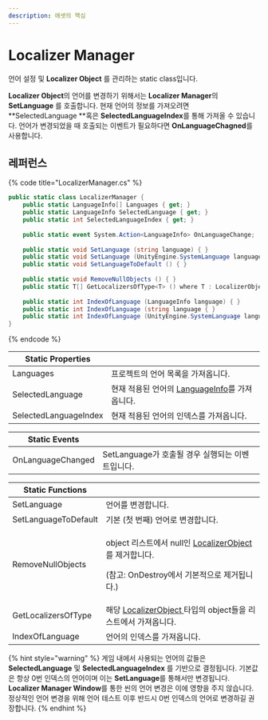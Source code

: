 ```yaml
---
description: 에셋의 핵심
---
```


# Localizer Manager

언어 설정 및 **Localizer Object** 를 관리하는 static class입니다.

**Localizer Object**의 언어를 변경하기 위해서는 **Localizer Manager**의 **SetLanguage** 를 호출합니다. 현재 언어의 정보를 가져오려면 **SelectedLanguage **혹은 **SelectedLanguageIndex**를 통해 가져올 수 있습니다. 언어가 변경되었을 때 호출되는 이벤트가 필요하다면 **OnLanguageChagned**를 사용합니다.

## 레퍼런스

{% code title="LocalizerManager.cs" %}
```csharp
public static class LocalizerManager {
    public static LanguageInfo[] Languages { get; }
    public static LanguageInfo SelectedLanguage { get; }
    public static int SelectedLanguageIndex { get; }
    
    public static event System.Action<LanguageInfo> OnLanguageChange;
    
    public static void SetLanguage (string language) { }
    public static void SetLanguage (UnityEngine.SystemLanguage language) { }
    public static void SetLanguageToDefault () { }
    
    public static void RemoveNullObjects () { }
    public static T[] GetLocalizersOfType<T> () where T : LocalizerObject { }
    
    public static int IndexOfLanguage (LanguageInfo language) { }
    public static int IndexOfLanguage (string language { }
    public static int IndexOfLanguage (UnityEngine.SystemLanguage language) { }
}
```
{% endcode %}

| Static Properties     |                                                     |
| --------------------- | --------------------------------------------------- |
| Languages             | 프로젝트의 언어 목록을 가져옵니다.                                 |
| SelectedLanguage      | 현재 적용된 언어의 [LanguageInfo](language-info.md)를 가져옵니다. |
| SelectedLanguageIndex | 현재 적용된 언어의 인덱스를 가져옵니다.                              |

| Static Events     |                                  |
| ----------------- | -------------------------------- |
| OnLanguageChanged | SetLanguage가 호출될 경우 실행되는 이벤트입니다. |

| Static Functions     |                                                                                                                            |
| -------------------- | -------------------------------------------------------------------------------------------------------------------------- |
| SetLanguage          | 언어를 변경합니다.                                                                                                                 |
| SetLanguageToDefault | 기본 (첫 번째) 언어로 변경합니다.                                                                                                       |
| RemoveNullObjects    | <p>object 리스트에서 null인 <a href="../localizer-object/">LocalizerObject</a>를 제거합니다. </p><p>(참고: OnDestroy에서 기본적으로 제거됩니다.)</p> |
| GetLocalizersOfType  | 해당 [LocalizerObject ](../localizer-object/)타입의 object들을 리스트에서 가져옵니다.                                                       |
| IndexOfLanguage      | 언어의 인덱스를 가져옵니다.                                                                                                            |

{% hint style="warning" %}
게임 내에서 사용되는 언어의 값들은 **SelectedLanguage** 및 **SelectedLanguageIndex** 를 기반으로 결정됩니다. 기본값은 항상 0번 인덱스의 언어이며 이는 **SetLanguage**를 통해서만 변경됩니다. **Localizer Manager Window**를 통한 씬의 언어 변경은 이에 영향을 주지 않습니다. 정상적인 언어 변경을 위해 언어 테스트 이후 반드시 0번 인덱스의 언어로 변경하길 권장합니다.
{% endhint %}
